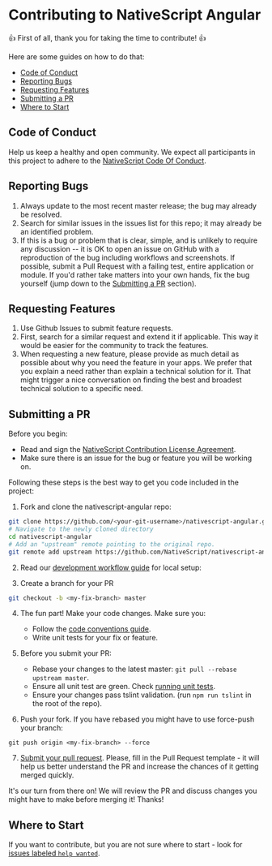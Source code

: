# Contributing to NativeScript Angular

:+1: First of all, thank you for taking the time to contribute! :+1:

Here are some guides on how to do that:

<!-- TOC depthFrom:2 -->

- [Code of Conduct](#code-of-conduct)
- [Reporting Bugs](#reporting-bugs)
- [Requesting Features](#requesting-features)
- [Submitting a PR](#submitting-a-pr)
- [Where to Start](#where-to-start)

<!-- /TOC -->

##  Code of Conduct
Help us keep a healthy and open community. We expect all participants in this project to adhere to the [NativeScript Code Of Conduct](https://github.com/NativeScript/codeofconduct).


## Reporting Bugs

1. Always update to the most recent master release; the bug may already be resolved.
2. Search for similar issues in the issues list for this repo; it may already be an identified problem.
3. If this is a bug or problem that is clear, simple, and is unlikely to require any discussion -- it is OK to open an issue on GitHub with a reproduction of the bug including workflows and screenshots. If possible, submit a Pull Request with a failing test, entire application or module. If you'd rather take matters into your own hands, fix the bug yourself (jump down to the [Submitting a PR](#pr) section).

## Requesting Features

1. Use Github Issues to submit feature requests.
2. First, search for a similar request and extend it if applicable. This way it would be easier for the community to track the features.
3. When requesting a new feature, please provide as much detail as possible about why you need the feature in your apps. We prefer that you explain a need rather than explain a technical solution for it. That might trigger a nice conversation on finding the best and broadest technical solution to a specific need.

## Submitting a PR

Before you begin:
* Read and sign the [NativeScript Contribution License Agreement](http://www.nativescript.org/cla).
* Make sure there is an issue for the bug or feature you will be working on.

Following these steps is the best way to get you code included in the project:

1. Fork and clone the nativescript-angular repo:
```bash
git clone https://github.com/<your-git-username>/nativescript-angular.git
# Navigate to the newly cloned directory
cd nativescript-angular
# Add an "upstream" remote pointing to the original repo.
git remote add upstream https://github.com/NativeScript/nativescript-angular.git
```

2. Read our [development workflow guide](DevelopmentWorkflow.md) for local setup:

3. Create a branch for your PR
```bash
git checkout -b <my-fix-branch> master
```

4. The fun part! Make your code changes. Make sure you:
    - Follow the [code conventions guide](https://github.com/NativeScript/NativeScript/blob/master/CodingConvention.md).
    - Write unit tests for your fix or feature.

5. Before you submit your PR:
    - Rebase your changes to the latest master: `git pull --rebase upstream master`.
    - Ensure all unit test are green. Check [running unit tests](DevelopmentWorkflow.md#running-the-tests).
    - Ensure your changes pass tslint validation. (run `npm run tslint` in the root of the repo).

6. Push your fork. If you have rebased you might have to use force-push your branch:
```
git push origin <my-fix-branch> --force
```

7. [Submit your pull request](https://github.com/NativeScript/nativescript-angular/compare). Please, fill in the Pull Request template - it will help us better understand the PR and increase the chances of it getting merged quickly.

It's our turn from there on! We will review the PR and discuss changes you might have to make before merging it! Thanks! 


## Where to Start

If you want to contribute, but you are not sure where to start - look for [issues labeled `help wanted`](https://github.com/NativeScript/nativescript-angular/issues?q=is%3Aopen+is%3Aissue+label%3A%22help+wanted%22).
